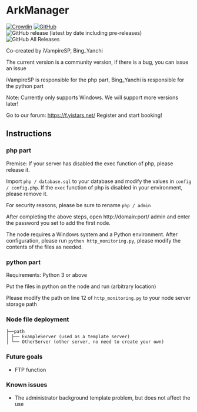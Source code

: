 # ArkManager
[![Crowdin](https://badges.crowdin.net/arkmanager/localized.svg)](https://translate.yistars.net/) [![GitHub](https://img.shields.io/github/license/yistars/ArkManager)](./LICENSE) ![GitHub release (latest by date including pre-releases)](https://img.shields.io/github/v/release/yistars/ArkManager?include_prereleases) ![GitHub All Releases](https://img.shields.io/github/downloads/yistars/ArkManager/total)

Co-created by iVampireSP, Bing_Yanchi

The current version is a community version, if there is a bug, you can issue an issue

iVampireSP is responsible for the php part, Bing_Yanchi is responsible for the python part

Note: Currently only supports Windows. We will support more versions later!

Go to our forum: https://f.yistars.net/ Register and start booking!

## Instructions
### php part
Premise: If your server has disabled the exec function of php, please release it.

Import ` php / database.sql ` to your database and modify the values in ` config / config.php `. If the ` exec ` function of php is disabled in your environment, please remove it.

For security reasons, please be sure to rename ` php / admin `

After completing the above steps, open http://domain:port/ admin and enter the password you set to add the first node.

The node requires a Windows system and a Python environment. After configuration, please run ` python http_monitoring.py `, please modify the contents of the files as needed.

### python part
Requirements: Python 3 or above

Put the files in python on the node and run (arbitrary location)

Please modify the path on line 12 of ` http_monitoring.py ` to your node server storage path

### Node file deployment
```
├──path
│ ├── ExampleServer (used as a template server)
│ └── OtherServer (other server, no need to create your own)
```

### Future goals
* FTP function

### Known issues
* The administrator background template problem, but does not affect the use
